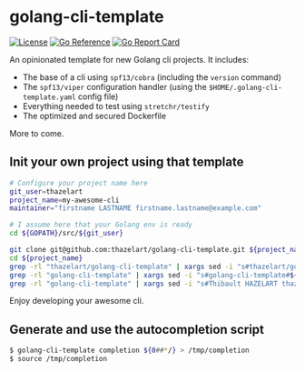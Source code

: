 # golang-cli-template
[![License](https://img.shields.io/badge/License-Apache%202.0-blue.svg)](https://github.com/gojp/goreportcard/blob/master/LICENSE)
[![Go Reference](https://pkg.go.dev/badge/github.com/thazelart/golang-cli-template.svg)](https://pkg.go.dev/github.com/thazelart/golang-cli-template)
[![Go Report Card](https://goreportcard.com/badge/github.com/thazelart/golang-cli-template)](https://goreportcard.com/report/github.com/thazelart/golang-cli-template)               


An opinionated template for new Golang cli projects. It includes:
 - The base of a cli using `spf13/cobra` (including the `version` command)
 - The `spf13/viper` configuration handler (using the `$HOME/.golang-cli-template.yaml` config file)
 - Everything needed to test using `stretchr/testify`
 - The optimized and secured Dockerfile

More to come.

## Init your own project using that template

```bash
# Configure your project name here
git_user=thazelart
project_name=my-awesome-cli
maintainer="firstname LASTNAME firstname.lastname@example.com"

# I assume here that your Golang env is ready
cd ${GOPATH}/src/${git_user}

git clone git@github.com:thazelart/golang-cli-template.git ${project_name}
cd ${project_name}
grep -rl "thazelart/golang-cli-template" | xargs sed -i "s#thazelart/golang-cli-template#${git_user}/${project_name}#g"
grep -rl "golang-cli-template" | xargs sed -i "s#golang-cli-template#${project_name}#g"
grep -rl "golang-cli-template" | xargs sed -i "s#Thibault HAZELART thazelart@gmail.com#${maintainer}#g"
```

Enjoy developing your awesome cli.

## Generate and use the autocompletion script
```bash
$ golang-cli-template completion ${0##*/} > /tmp/completion
$ source /tmp/completion
```
